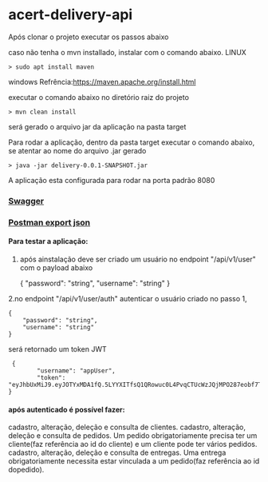 # acert-delivery-api

Após clonar o projeto executar os passos abaixo


caso não tenha o mvn installado, instalar com o comando abaixo. 
	LINUX 
  
    > sudo apt install maven
  
windows Refrência:https://maven.apache.org/install.html


executar o comando abaixo no diretório raiz do projeto

    > mvn clean install 

será gerado o arquivo jar da aplicação na pasta target

Para rodar a aplicação, dentro da pasta target executar o comando abaixo, se atentar ao nome do arquivo .jar gerado

    > java -jar delivery-0.0.1-SNAPSHOT.jar
	
	
A aplicação esta configurada para rodar na porta padrão 8080


### <a href="http://localhost:8080/swagger-ui.html#/">Swagger</a>

### <a href="https://github.com/P3d50/acert-delivery-api/blob/main/delivery.postman_collection.json">Postman export json</a>

#### Para testar a aplicação:

1. após ainstalação deve ser criado um usuário no endpoint "/api/v1/user" com o payload abaixo
	 
	 
	{
		"password": "string",
		"username": "string"
	}
	
	
2.no endpoint "/api/v1/user/auth" autenticar o usuário criado no passo 1,

	{ 
	 	"password": "string",
  		"username": "string"
	}
	
será retornado um token JWT 
	 
	 {
    		"username": "appUser",
    		"token": "eyJhbUxMiJ9.eyJOTYxMDA1fQ.5LYYXITfsQ1QRowuc0L4PvqCTUcWzJQjMPO287eobf7TSbPG1OYyx37w"
	}
	
#### após autenticado é possível fazer:
cadastro, alteração, deleção e consulta de clientes.
cadastro, alteração, deleção e consulta de pedidos. 
Um pedido obrigatoriamente precisa ter um cliente(faz referência ao id do cliente) e um cliente pode ter vários pedidos.
cadastro, alteração, deleção e consulta de entregas. Uma entrega obrigatoriamente necessita estar vinculada a um pedido(faz referência ao id dopedido).

 





